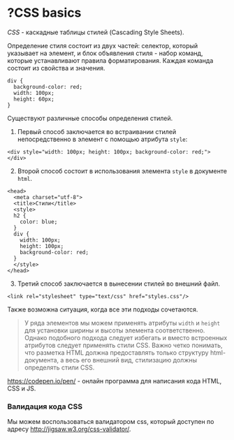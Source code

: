 # ?CSS basics

_CSS_ - каскадные таблицы стилей (Cascading Style Sheets).

Определение стиля состоит из двух частей: селектор, который указывает на элемент, и блок объявления стиля - набор команд, которые устанавливают правила форматирования. Каждая команда состоит из свойства и значения.

~~~
div {
  background-color: red;
  width: 100px;
  height: 60px;
}
~~~

Существуют различные способы определения стилей.

1. Первый способ заключается во встраивании стилей непосредственно в элемент с помощью атрибута `style`:

~~~
<div style="width: 100px; height: 100px; background-color: red;"></div>
~~~

2. Второй способ состоит в использования элемента `style` в документе `html`.

~~~
<head>
  <meta charset="utf-8">
  <title>Стили</title>
  <style>
  h2 {
    color: blue;
  }
  div {
    width: 100px; 
    height: 100px; 
    background-color: red;
  }
  </style>
</head>
~~~

3. Третий способ заключается в вынесении стилей во внешний файл.

~~~
<link rel="stylesheet" type="text/css" href="styles.css"/>
~~~

Также возможна ситуация, когда все эти подходы сочетаются.

> У ряда элементов мы можем применять атрибуты `width` и `height` для установки ширины и высоты элемента соответственно. Однако подобного подхода следует избегать и вместо встроенных атрибутов следует применять стили CSS. Важно четко понимать, что разметка HTML должна предоставлять только структуру html-документа, а весь его внешний вид, стилизацию должны определять стили CSS.

https://codepen.io/pen/ - онлайн программа для написания кода HTML, CSS и JS.

### Валидация кода CSS

Мы можем воспользоваться валидатором css, который доступен по адресу http://jigsaw.w3.org/css-validator/.
